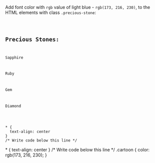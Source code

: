 Add font color with `rgb` 
value of light blue -
`rgb(173, 216, 230)`,
to the HTML elements with
class `.precious-stone`:

<codeblock language="css" type="exercise" testMode="fixedInput">
<code>
<panel language="html">
<h2>Precious Stones:</h2>
<p class="precious-stone">Sapphire</p>
<p class="precious-stone">Ruby</p>
<p class="precious-stone">Gem</p>
<p class="precious-stone">Diamond</p>
</panel>
<panel language="css">
* {
  text-align: center
}
/* Write code below this line */
</panel>
</code>
<solution>
* {
  text-align: center
}
/* Write code below this line */
.cartoon {
  color: rgb(173, 216, 230);
}
</solution>
</codeblock>
